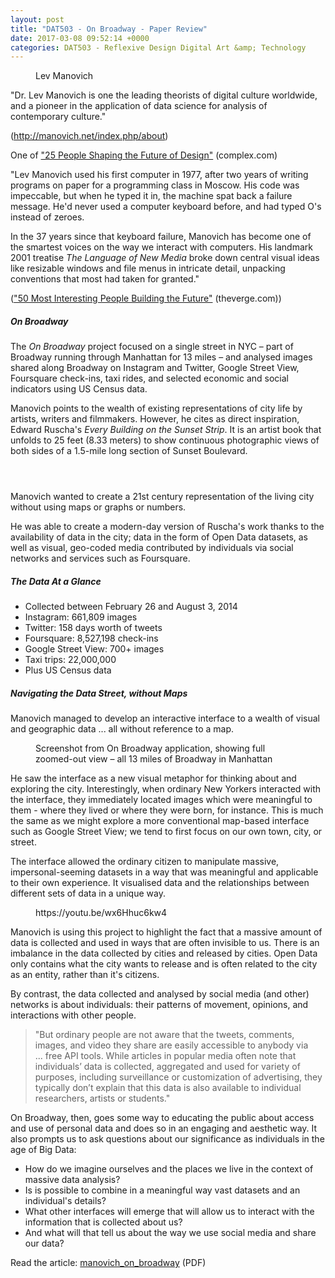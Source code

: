```yaml
---
layout: post
title: "DAT503 - On Broadway - Paper Review"
date: 2017-03-08 09:52:14 +0000
categories: DAT503 - Reflexive Design Digital Art &amp; Technology
---
```


<!-- wp:image {"id":779,"sizeSlug":"large","linkDestination":"media"} -->
<figure class="wp-block-image size-large"><a href="https://www.circleseven.co.uk/wp-content/uploads/2023/05/5116459810_523ce620e5_o.jpg"><img src="https://www.circleseven.co.uk/wp-content/uploads/2023/05/5116459810_523ce620e5_o-1022x1024.jpg" alt="" class="wp-image-779"/></a><figcaption class="wp-element-caption">Lev Manovich</figcaption></figure>
<!-- /wp:image -->

<!-- wp:paragraph -->
<p>"Dr. Lev Manovich is one the leading theorists of digital culture worldwide, and a pioneer in the application of data science for analysis of contemporary culture."</p>
<!-- /wp:paragraph -->

<!-- wp:paragraph -->
<p>(<a href="http://manovich.net/index.php/about">http://manovich.net/index.php/about</a>)</p>
<!-- /wp:paragraph -->

<!-- wp:paragraph -->
<p>One of&nbsp;<a href="http://www.complex.com/style/2013/10/future-of-design/lev-manovich">"25 People Shaping the Future of Design"</a>&nbsp;(complex.com)</p>
<!-- /wp:paragraph -->

<!-- wp:paragraph -->
<p>"Lev Manovich used his first computer in 1977, after two years of writing programs on paper for a programming class in Moscow. His code was impeccable, but when he typed it in, the machine spat back a failure message. He'd never used a computer keyboard before, and had typed O's instead of zeroes.</p>
<!-- /wp:paragraph -->

<!-- wp:paragraph -->
<p>In the 37 years since that keyboard failure, Manovich has become one of the smartest voices on the way we interact with computers.&nbsp;His landmark 2001 treatise&nbsp;<em>The Language of New Media</em>&nbsp;broke down central visual ideas like resizable windows and file menus in intricate detail, unpacking conventions that most had taken for granted."</p>
<!-- /wp:paragraph -->

<!-- wp:paragraph -->
<p>(<a href="http://www.theverge.com/a/2014-verge-50">"50 Most Interesting People Building the Future"</a>&nbsp;(theverge.com))</p>
<!-- /wp:paragraph -->

<!-- wp:heading {"level":5} -->
<h5 class="wp-block-heading">On Broadway</h5>
<!-- /wp:heading -->

<!-- wp:paragraph -->
<p>The <em>On Broadway</em>&nbsp;project focused on a single street in NYC – part of Broadway running through Manhattan for 13 miles – and analysed images shared along Broadway on Instagram and Twitter, Google Street View, Foursquare check-ins, taxi rides, and selected economic and social indicators using US Census data.</p>
<!-- /wp:paragraph -->

<!-- wp:paragraph -->
<p>Manovich points to the wealth of existing representations of city life by artists, writers and filmmakers. However, he cites as direct inspiration, Edward Ruscha's <em>Every Building on the Sunset Strip</em>. It is an artist book that unfolds to 25 feet (8.33 meters) to show continuous photographic views of both sides of a 1.5-mile long section of Sunset Boulevard.</p>
<!-- /wp:paragraph -->

<!-- wp:gallery {"linkTo":"media"} -->
<figure class="wp-block-gallery has-nested-images columns-default is-cropped"><!-- wp:image {"id":782,"sizeSlug":"large","linkDestination":"media"} -->
<figure class="wp-block-image size-large"><a href="https://www.circleseven.co.uk/wp-content/uploads/2023/05/78c916ee5603a04eb909510b93e095e0_32513294513_o.jpg"><img src="https://www.circleseven.co.uk/wp-content/uploads/2023/05/78c916ee5603a04eb909510b93e095e0_32513294513_o-1024x677.jpg" alt="" class="wp-image-782"/></a></figure>
<!-- /wp:image -->

<!-- wp:image {"id":783,"sizeSlug":"large","linkDestination":"media"} -->
<figure class="wp-block-image size-large"><a href="https://www.circleseven.co.uk/wp-content/uploads/2023/05/6334570705_fc324fa6ee_b_33199821131_o.jpg"><img src="https://www.circleseven.co.uk/wp-content/uploads/2023/05/6334570705_fc324fa6ee_b_33199821131_o.jpg" alt="" class="wp-image-783"/></a></figure>
<!-- /wp:image -->

<!-- wp:image {"id":781,"sizeSlug":"large","linkDestination":"media"} -->
<figure class="wp-block-image size-large"><a href="https://www.circleseven.co.uk/wp-content/uploads/2023/05/0716201517000002_32513294473_o.jpg"><img src="https://www.circleseven.co.uk/wp-content/uploads/2023/05/0716201517000002_32513294473_o-1024x645.jpg" alt="" class="wp-image-781"/></a></figure>
<!-- /wp:image --></figure>
<!-- /wp:gallery -->

<!-- wp:paragraph -->
<p>Manovich wanted to create a 21st century representation of the living city without using maps or graphs or numbers.</p>
<!-- /wp:paragraph -->

<!-- wp:paragraph -->
<p>He was able to create a modern-day version of Ruscha's work thanks to the availability of data in the city; data in the form of Open Data datasets, as well as visual, geo-coded media contributed by individuals via social networks and services such as Foursquare.</p>
<!-- /wp:paragraph -->

<!-- wp:heading {"level":5} -->
<h5 class="wp-block-heading">The Data At a Glance</h5>
<!-- /wp:heading -->

<!-- wp:list -->
<ul><!-- wp:list-item -->
<li>Collected between February 26 and August 3, 2014</li>
<!-- /wp:list-item -->

<!-- wp:list-item -->
<li>Instagram: 661,809 images</li>
<!-- /wp:list-item -->

<!-- wp:list-item -->
<li>Twitter: 158 days worth of tweets</li>
<!-- /wp:list-item -->

<!-- wp:list-item -->
<li>Foursquare: 8,527,198 check-ins</li>
<!-- /wp:list-item -->

<!-- wp:list-item -->
<li>Google Street View: 700+ images</li>
<!-- /wp:list-item -->

<!-- wp:list-item -->
<li>Taxi trips: 22,000,000</li>
<!-- /wp:list-item -->

<!-- wp:list-item -->
<li>Plus US Census data</li>
<!-- /wp:list-item --></ul>
<!-- /wp:list -->

<!-- wp:heading {"level":5} -->
<h5 class="wp-block-heading">Navigating the Data Street, without Maps</h5>
<!-- /wp:heading -->

<!-- wp:paragraph -->
<p>Manovich managed to develop an interactive interface to a wealth of visual and geographic data ... all without reference to a map.</p>
<!-- /wp:paragraph -->

<!-- wp:image {"id":780,"sizeSlug":"large","linkDestination":"media"} -->
<figure class="wp-block-image size-large"><a href="https://www.circleseven.co.uk/wp-content/uploads/2023/05/manovich_on_broadway_zoomed_out.jpg"><img src="https://www.circleseven.co.uk/wp-content/uploads/2023/05/manovich_on_broadway_zoomed_out-1024x576.jpg" alt="" class="wp-image-780"/></a><figcaption class="wp-element-caption">Screenshot from On Broadway application, showing full zoomed-out view – all 13 miles of Broadway in Manhattan</figcaption></figure>
<!-- /wp:image -->

<!-- wp:paragraph -->
<p>He saw the interface as a new visual metaphor for thinking about and exploring the city. Interestingly, when ordinary New Yorkers interacted with the interface, they immediately located images which were meaningful to them - where they lived or where they were born, for instance. This is much the same as we might explore a more conventional map-based interface such as Google Street View; we tend to first focus on our own town, city, or street.</p>
<!-- /wp:paragraph -->

<!-- wp:paragraph -->
<p>The interface allowed the ordinary citizen to manipulate massive, impersonal-seeming datasets in a way that was meaningful and applicable to their own experience. It&nbsp;visualised data and the relationships between different sets of data in a unique way.</p>
<!-- /wp:paragraph -->

<!-- wp:embed {"url":"https://youtu.be/wx6Hhuc6kw4","type":"video","providerNameSlug":"youtube","responsive":true,"className":"wp-embed-aspect-16-9 wp-has-aspect-ratio"} -->
<figure class="wp-block-embed is-type-video is-provider-youtube wp-block-embed-youtube wp-embed-aspect-16-9 wp-has-aspect-ratio"><div class="wp-block-embed__wrapper">
https://youtu.be/wx6Hhuc6kw4
</div></figure>
<!-- /wp:embed -->

<!-- wp:paragraph -->
<p>Manovich is using this project to highlight the fact that a massive amount of data is collected and used in ways that are often invisible to us. There is an imbalance in the data collected by cities and released by cities. Open Data only contains what the city wants to release and is often related to the city as an entity, rather than&nbsp;it's citizens.</p>
<!-- /wp:paragraph -->

<!-- wp:paragraph -->
<p>By contrast, the data collected and analysed by social media (and other) networks is about individuals: their patterns of movement, opinions, and interactions with other people.</p>
<!-- /wp:paragraph -->

<!-- wp:quote -->
<blockquote class="wp-block-quote"><!-- wp:paragraph -->
<p>"But ordinary people are not aware that the tweets, comments, images, and video they share are easily accessible to anybody via ...&nbsp;free API tools. While articles in popular media often note that individuals’ data is collected, aggregated and used for variety of purposes, including surveillance or customization of advertising, they typically don’t explain that this data is also available to individual researchers, artists or students."</p>
<!-- /wp:paragraph --></blockquote>
<!-- /wp:quote -->

<!-- wp:paragraph -->
<p>On Broadway, then, goes some way to educating the public about access and use of personal data and does so in an engaging and aesthetic way. It also prompts us to ask questions about our significance as individuals in the age of Big Data:</p>
<!-- /wp:paragraph -->

<!-- wp:list -->
<ul><!-- wp:list-item -->
<li>How do we imagine ourselves and the places we live in the context of massive data analysis?</li>
<!-- /wp:list-item -->

<!-- wp:list-item -->
<li>Is is possible to combine in a meaningful way vast datasets and an individual's details?</li>
<!-- /wp:list-item -->

<!-- wp:list-item -->
<li>What other interfaces will emerge that will allow us to interact with the information that is collected about us?</li>
<!-- /wp:list-item -->

<!-- wp:list-item -->
<li>And what will that tell us about the way we use social media and share our data?</li>
<!-- /wp:list-item --></ul>
<!-- /wp:list -->

<!-- wp:paragraph -->
<p>Read the article:&nbsp;<a href="http://localhost/wp-content/uploads/2017/03/manovich_on_broadway.pdf">manovich_on_broadway</a>&nbsp;(PDF)</p>
<!-- /wp:paragraph -->